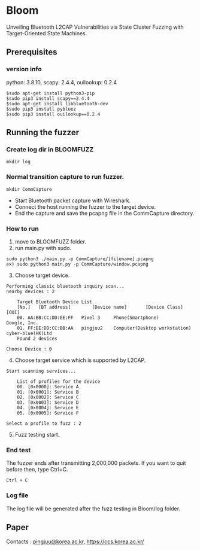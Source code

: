 # Bloom
Unveiling Bluetooth L2CAP Vulnerabilities via State Cluster Fuzzing with Target-Oriented State Machines.


## Prerequisites

### version info
python: 3.8.10, scapy: 2.4.4, ouilookup: 0.2.4

```
$sudo apt-get install python3-pip
$sudo pip3 install scapy==2.4.4
$sudo apt-get install libbluetooth-dev
$sudo pip3 install pybluez
$sudo pip3 install ouilookup==0.2.4
```



## Running the fuzzer
### Create log dir in BLOOMFUZZ
```
mkdir log
```
### Normal transition capture to run fuzzer.
```
mkdir CommCapture
```
- Start Bluetooth packet capture with Wireshark.
- Connect the host running the fuzzer to the target device.
- End the capture and save the pcapng file in the CommCapture directory.

### How to run
1. move to BLOOMFUZZ folder.
2. run main.py with sudo.
```
sudo python3 ./main.py -p CommCapture/[filename].pcapng
ex) sudo python3 main.py -p CommCapture/window.pcapng
```
3. Choose target device.
```
Performing classic bluetooth inquiry scan...
nearby devices : 2

	Target Bluetooth Device List
	[No.]	[BT address]		[Device name]		[Device Class]			[OUI]
	00.	AA:BB:CC:DD:EE:FF	Pixel 3		Phone(Smartphone)		Google, Inc.
	01.	FF:EE:DD:CC:BB:AA	pingjuu2	Computer(Desktop workstation)	cyber-blue(HK)Ltd
	Found 2 devices

Choose Device : 0
```
4. Choose target service which is supported by L2CAP.

```
Start scanning services...

	List of profiles for the device
	00. [0x0000]: Service A
	01. [0x0001]: Service B
	02. [0x0002]: Service C
	03. [0x0003]: Service D
	04. [0x0004]: Service E
	05. [0x0005]: Service F
	
Select a profile to fuzz : 2
```
5. Fuzz testing start.

### End test
The fuzzer ends after transmitting 2,000,000 packets. If you want to quit before then, type Ctrl+C.
```
Ctrl + C
```

### Log file

The log file will be generated after the fuzz testing in Bloom/log folder.

## Paper
Contacts : pingjuu@korea.ac.kr, https://ccs.korea.ac.kr/